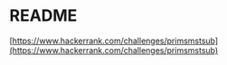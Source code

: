 # README

[https://www.hackerrank.com/challenges/primsmstsub](https://www.hackerrank.com/challenges/primsmstsub)
